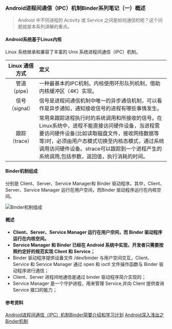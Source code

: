 ### Android进程间通信（IPC）机制Binder系列笔记（一）概述

> Android 中不同进程的 Activity 或 Service 之间是如何通信的呢？这个问题就是本系列讲解的重点。

#### Android系统基于Linux内核

Linux 系统继承和兼容了丰富的 Unix 系统进程间通信（IPC）机制。

Linux 通信方式|定义
:--:|:---
管道（pipe）|一种最基本的IPC机制。内核使用环形队列机制，借助内核缓冲区（4K）实现。
信号（signal）|信号是进程间通信机制中唯一的异步通信机制，可以看作是异步通知，通知接收信号的进程有哪些事情发生。
跟踪（trace）|常用来跟踪进程执行时的系统调用和所接收的信号。在Linux系统中，进程不能直接访问硬件设备，当进程需要访问硬件设备(比如读取磁盘文件，接收网络数据等等)时，必须由用户态模式切换至内核态模式，通过系统调用访问硬件设备。strace可以跟踪到一个进程产生的系统调用,包括参数，返回值，执行消耗的时间。

#### Binder机制组成

分别是 Client、Server、Service Manager和 Binder 驱动程序。其中，Client、Server、Service Manager 运行在用户空间，而Binder 驱动程序运行在内核空间。

<img style="margin-left:auto; margin-right:auto; display:block" src="http://baihonghua.cn/Binder%E8%BF%9B%E7%A8%8B%E9%97%B4%E9%80%9A%E4%BF%A1.png" alt="Binder机制组成">

#### 概述

- **Client、Server、Service Manager 运行在用户空间，而 Binder 驱动程序运行在内核空间。**
- **Service Manager 和 Binder 已经在 Android 系统中实现，开发者只需要按照约定好的规范实现 Client 和 Service；**
- Binder 驱动程序提供设备文件 /dev/binder 与用户空间交互，Client、Service 和 Service Manager 通过 open 和 ioctl 文件操作函数与 Binder 驱动程序进行通信；
- Client、Server 进程间地通信是通过 binder 驱动程序简介实现的；
- Service Manager 是一个守护进程，用来管理 Service,并向 Client 提供查询 Service 接口的能力；

#### 参考资料

[Android进程间通信（IPC）机制Binder简要介绍和学习计划](https://blog.csdn.net/luoshengyang/article/details/6618363)
[Android深入浅出之Binder机制](https://www.cnblogs.com/innost/archive/2011/01/09/1931456.html)




